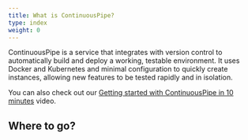 ```yaml
---
title: What is ContinuousPipe?
type: index
weight: 0
---
```

ContinuousPipe is a service that integrates with version control to automatically build and deploy a working, testable environment. It uses Docker and Kubernetes and minimal configuration to quickly create instances, allowing new features to be tested rapidly and in isolation.

You can also check out our [Getting started with ContinuousPipe in 10 minutes](https://www.youtube.com/watch?v=d45YNe7umWI) video.

## Where to go?

